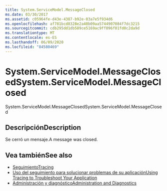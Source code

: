 ```yaml
---
title: System.ServiceModel.MessageClosed
ms.date: 03/30/2017
ms.assetid: c05964fe-d43e-4387-b92e-03a7e5f934d6
ms.openlocfilehash: af781bcd8328e2a40b09aa5744907084f7dc3215
ms.sourcegitcommit: cdb295dd1db589ce5169ac9ff096f01fd0c2da9d
ms.translationtype: MT
ms.contentlocale: es-ES
ms.lasthandoff: 06/09/2020
ms.locfileid: "84580469"
---
```

# <a name="systemservicemodelmessageclosed"></a><span data-ttu-id="80876-102">System.ServiceModel.MessageClosed</span><span class="sxs-lookup"><span data-stu-id="80876-102">System.ServiceModel.MessageClosed</span></span>
<span data-ttu-id="80876-103">System.ServiceModel.MessageClosed</span><span class="sxs-lookup"><span data-stu-id="80876-103">System.ServiceModel.MessageClosed</span></span>  
  
## <a name="description"></a><span data-ttu-id="80876-104">Descripción</span><span class="sxs-lookup"><span data-stu-id="80876-104">Description</span></span>  
 <span data-ttu-id="80876-105">Se cerró un mensaje.</span><span class="sxs-lookup"><span data-stu-id="80876-105">A message was closed.</span></span>  
  
## <a name="see-also"></a><span data-ttu-id="80876-106">Vea también</span><span class="sxs-lookup"><span data-stu-id="80876-106">See also</span></span>

- [<span data-ttu-id="80876-107">Seguimiento</span><span class="sxs-lookup"><span data-stu-id="80876-107">Tracing</span></span>](index.md)
- [<span data-ttu-id="80876-108">Uso del seguimiento para solucionar problemas de su aplicación</span><span class="sxs-lookup"><span data-stu-id="80876-108">Using Tracing to Troubleshoot Your Application</span></span>](using-tracing-to-troubleshoot-your-application.md)
- [<span data-ttu-id="80876-109">Administración y diagnóstico</span><span class="sxs-lookup"><span data-stu-id="80876-109">Administration and Diagnostics</span></span>](../index.md)
